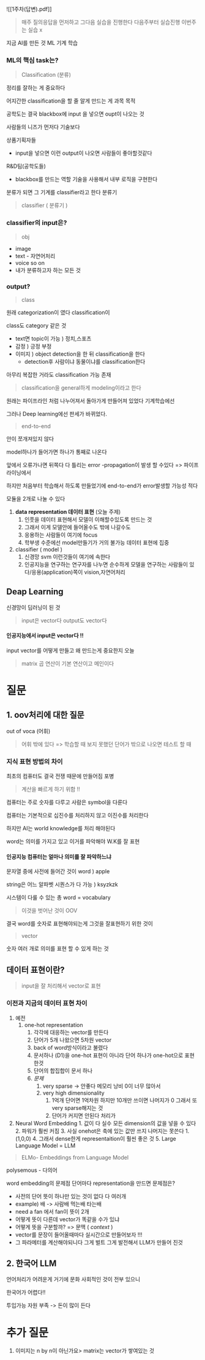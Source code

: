 ![[1주차(답변).pdf]]

> 매주 질의응답을 먼저하고 그다음 실습을 진행한다 
다음주부터 실습진행 
이번주는 실습 x 

지금 AI를 만든 것 ML
기계 학습 

### ML의 핵심 task는?
> Classification (분류)

정리를 잘하는 게 중요하다 

어지간한 classification을 할 줄 알게 만드는 게 과목 목적 

공학도는 결국 blackbox에 input 을 넣으면 oupt이 나오는 것 

사람들의 니즈가 먼저다 기술보다 

상품기획자들  
- input을 넣으면 이런 output이 나오면 사람들이 좋아할것같다

R&D팀(공학도들) 
- blackbox를 만드는 역할  기술을 사용해서 내부 로직을 구현한다

분류가 되면 그 기계를 classifier라고 한다 분류기 

> classifier ( 분류기 )

### classifier의 input은?
> obj

- image
- text - 자연어처리
- voice so on
- 내가 분류하고자 하는 모든 것

### output?
> class

원래 categorization이 였다 classification이 

class도 category 같은 것

- text면 topic이 가능 ) 정치,스포츠
- 감정 ) 긍정 부정 
- 이미지 ) object detection을 한 뒤 classification을 한다
	- detection후 사람이냐 동물이냐를 classification한다

아무리 복잡한 거라도 classification 가능 존재

>classification을 general하게 modeling이라고 한다

원래는 파이프라인 처럼 나누어져서 돌아가게 만들어져 있었다
기계학습에선

그러나 Deep learning에선 판세가 바뀌었다.

> end-to-end 

안이 쪼개져있지 않다 

model하나가 들어가면 하나가 통째로 나온다 

앞에서 오류가나면 뒤쪽다 다 틀리는 error -propagation이 발생 할 수있다 => 파이프라이닝에서

하지만 처음부터 학습해서 하도록 만들었기에 end-to-end가 error발생할 가능성 적다

모듈을 2개로 나눌 수 있다

1. **data representation 데이터 표현** (오늘 주제)
	1. 인풋을 데이터 표현해서 모델이 이해할수있도록 만드는 것
	2. 그래서 이게 모델안에 들어올수도 밖에 나갈수도
	3. 응용하는 사람들이 여기에 focus 
	4. 학부생 수준에선 model만들기가 거의 불가능 데이터 표현에 집중
2. classifier ( model )
	1. 신경망 svm 이런것들이 여기에 속한다
	2. 인공지능을 연구하는 연구자를 나누면 순수하게 모델을 연구하는 사람들이 있다/응용(application)쪽이 vision,자연어처리

## Deap Learning

신경망이 딥러닝이 된 것 

> input은 vector다 output도 vector다 

#### 인공지능에서 input은 vector다 !!

input vector를 어떻게 만들고 왜 만드는게 중요한지 오늘

> matrix 곱 연산이 기본 연산이고 메인이다

# 질문 

## 1. oov처리에 대한 질문

out of voca (어휘)

> 어휘 밖에 있다 => 학습할 때 보지 못했던 단어가 밖으로 나오면 테스트 할 때
> 

### 지식 표현 방법의 차이
최초의 컴퓨터도 결국 전쟁 때문에 만들어짐 포병
> 계산을 빠르게 하기 위함 !!

컴퓨터는 주로 숫자를 다루고 사람은 symbol을 다룬다

컴퓨터는 기본적으로 십진수를 처리하지 않고 이진수를 처리한다

하지만 AI는 world knowledge를 처리 해야된다

word는 의미를 가지고 있고 이거를 파악해야 W.K를 잘 표현

#### 인공지능 컴퓨터는 얼마나 의미를 잘 파악하느냐

문자열 중에 사전에 들어간 것이 word ) apple

string은 어느 알파벳 시퀀스가 다 가능 ) ksyzkzk

시스템이 다룰 수 있는 총 word = vocabulary 

> 이것을 벗어난 것이 OOV

결국 word를 숫자로 표현해야되는게 그것을 잘표현하기 위한 것이 

> vector 

숫자 여러 개로 의미를 표현 할 수 있게 하는 것

## 데이터 표현이란?
> input을 잘 처리해서 vector로 표현 


### 이전과 지금의 데이터 표현 차이

1. 예전
	1. one-hot representation
		1. 각각에 대응하는 vector를 만든다
		2. 단어가 5개 나왔으면 5차원 vector 
		3. back of word방식이라고 불렸다
		4. 문서하나 (D1)을 one-hot  표현이 아니라 단어 하나가 one-hot으로 표현한것
		5. 단어의 합집합이 문서 하나 
		6. *문제*
			1. very sparse -> 안좋다 메모리 낭비 0이 너무 많아서 
			2. very high dimensionality 
				1. 1억개 단어면 1억차원 하지만 10개만 쓰이면 나머지가 0 그래서 또 very sparse해지는 것 
				2. 단어가 커지면 안된다 처리가 
2. Neural Word Embedding
		1. 값이 다 실수 모든 dimension의 값을 넣을 수 있다
		2. 파워가 훨씬 커짐 
		3. 사실 onehot은 축에 있는 값만 쓰지 나머지는 못쓴다 
			1. (1,0,0)
		4. 그래서 dense한게 representaition이 훨씬 좋은 것 
		5. Large Language Model = LLM

> ELMo- Embeddings from Language Model

polysemous - 다의어

word embedding의 문제점
단어마다 representation을 만드면 문제점은?
- 사전의 단어 뜻이 하나만 있는 것이 없다 다 여러개
- example) 배 -> 사람배 먹는배 타는배
- need a fan 에서 fan이 뜻이 2개 
- 어떻게 뜻이 다른데 vector가 똑같을 수가 있냐
- 어떻게 뜻을 구분할까? => 문맥 ( *context* )
- vector를 문장이 들어올때마다 실시간으로 만들어보자 !!!
- 그 파라메터를 계산해야되니다 그게 벌트 그게 발전해서 LLM가 만들어 진것 

## 2. 한국어 LLM

언어처리가 어려운게 거기에 문화 사회적인 것이 전부 있으니 

한국어가 어렵다!!

투입가능 자원 부족 -> 돈이 많이 든다

# 추가 질문
1. 이미지는 n by n이 아닌가요>
matrix는 vector가 쌓여있는 것 








